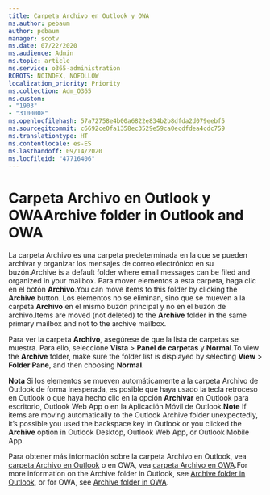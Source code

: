 ```yaml
---
title: Carpeta Archivo en Outlook y OWA
ms.author: pebaum
author: pebaum
manager: scotv
ms.date: 07/22/2020
ms.audience: Admin
ms.topic: article
ms.service: o365-administration
ROBOTS: NOINDEX, NOFOLLOW
localization_priority: Priority
ms.collection: Adm_O365
ms.custom:
- "1903"
- "3100008"
ms.openlocfilehash: 57a72758e4b00a6822e834b2b8dfda2d079eebf5
ms.sourcegitcommit: c6692ce0fa1358ec3529e59ca0ecdfdea4cdc759
ms.translationtype: HT
ms.contentlocale: es-ES
ms.lasthandoff: 09/14/2020
ms.locfileid: "47716406"
---
```

# <a name="archive-folder-in-outlook-and-owa"></a><span data-ttu-id="b55b5-102">Carpeta Archivo en Outlook y OWA</span><span class="sxs-lookup"><span data-stu-id="b55b5-102">Archive folder in Outlook and OWA</span></span>

<span data-ttu-id="b55b5-103">La carpeta Archivo es una carpeta predeterminada en la que se pueden archivar y organizar los mensajes de correo electrónico en su buzón.</span><span class="sxs-lookup"><span data-stu-id="b55b5-103">Archive is a default folder where email messages can be filed and organized in your mailbox.</span></span> <span data-ttu-id="b55b5-104">Para mover elementos a esta carpeta, haga clic en el botón **Archivo**.</span><span class="sxs-lookup"><span data-stu-id="b55b5-104">You can move items to this folder by clicking the  **Archive**  button.</span></span> <span data-ttu-id="b55b5-105">Los elementos no se eliminan, sino que se mueven a la carpeta **Archivo** en el mismo buzón principal y no en el buzón de archivo.</span><span class="sxs-lookup"><span data-stu-id="b55b5-105">Items are moved (not deleted) to the **Archive** folder in the same primary mailbox and not to the archive mailbox.</span></span>

<span data-ttu-id="b55b5-106">Para ver la carpeta **Archivo**, asegúrese de que la lista de carpetas se muestra. Para ello, seleccione **Vista** > **Panel de carpetas** y **Normal**.</span><span class="sxs-lookup"><span data-stu-id="b55b5-106">To view the **Archive** folder, make sure the folder list is displayed by selecting  **View** > **Folder Pane**,  and then choosing  **Normal**.</span></span>

<span data-ttu-id="b55b5-107">**Nota** Si los elementos se mueven automáticamente a la carpeta Archivo de Outlook de forma inesperada, es posible que haya usado la tecla retroceso en Outlook o que haya hecho clic en la opción **Archivar** en Outlook para escritorio, Outlook Web App o en la Aplicación Móvil de Outlook.</span><span class="sxs-lookup"><span data-stu-id="b55b5-107">**Note** If items are moving automatically to the Outlook Archive folder unexpectedly, it’s possible you used the backspace key in Outlook or you clicked the **Archive** option in Outlook Desktop, Outlook Web App, or Outlook Mobile App.</span></span>

<span data-ttu-id="b55b5-108">Para obtener más información sobre la carpeta Archivo en Outlook, vea [carpeta Archivo en Outlook](https://support.office.com/article/archive-in-outlook-for-windows-25f75777-3cdc-4c77-9783-5929c7b47028) o en OWA, vea [carpeta Archivo en OWA](https://support.office.com/article/organize-your-inbox-with-archive-sweep-and-other-tools-in-outlook-on-the-web-49b26f63-6399-4b4a-a580-14b9b1efe96d?ui=en-US&rs=en-US&ad=US).</span><span class="sxs-lookup"><span data-stu-id="b55b5-108">For more information on the Archive folder in Outlook, see [Archive folder in Outlook](https://support.office.com/article/archive-in-outlook-for-windows-25f75777-3cdc-4c77-9783-5929c7b47028), or for OWA, see [Archive folder in OWA](https://support.office.com/article/organize-your-inbox-with-archive-sweep-and-other-tools-in-outlook-on-the-web-49b26f63-6399-4b4a-a580-14b9b1efe96d?ui=en-US&rs=en-US&ad=US).</span></span>